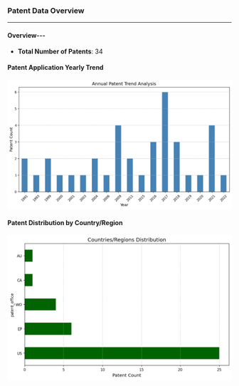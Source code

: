 ### Patent Data Overview

---

#### Overview---

- **Total Number of Patents**: 34



#### Patent Application Yearly Trend

![Trend Chart](year_count.png)

#### Patent Distribution by Country/Region

![Country Patent Chart](country_count.png)

